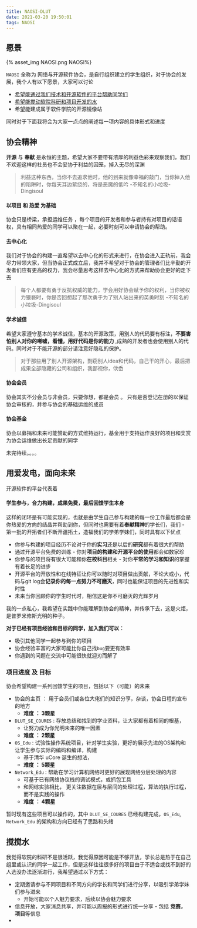 ```yaml
---
title: NAOSI-DLUT
date: 2021-03-20 19:50:01
tags: NAOSI
---
```


## 愿景

{% asset_img NAOSI.png NAOSI%}

`NAOSI` 全称为 网络与开源软件协会，是自行组织建立的学生组织，对于协会的发展，我个人有以下愿景，大家可以讨论

* [希望能通过我们技术和开源软件的平台帮助同学们](#1)
* [希望能搅动软院科研和项目开发的水](#2)
* 希望能建成属于软件学院的开源镜像站

同时对于下面我将会为大家一点点的阐述每一项内容的具体形式和进度

## 协会精神

**开源** 与 **奉献** 是永恒的主题，希望大家不要带有浓厚的利益色彩来观察我们，我们不欢迎这样的社员也不会妥协于利益的囚笼，掉入无尽的深渊

> 利益这种东西，当你不去追求他时，他的到来就像幸福的敲门，当你掉入他的陷阱时，你每天耳边萦绕的，将是恶魔的低吟  																																							-不知名的小垃圾-Dingisoul

#### 以项目 和 热爱 为基础

协会只是桥梁，承担运维任务 ，每个项目的开发者和参与者持有对项目的话语权，具有相同热爱的同学可以聚在一起，必要时刻可以申请协会的帮助。

#### 去中心化

我们对于协会的构建一直希望以去中心化的形式来进行，在协会进入正轨前，我会尽力带领大家，但当协会正式成立后，我并不希望对于协会的管理者们比辛勤的开发者们应有更高的权力，我会尽量思考这样去中心化的方式来帮助协会更好的走下去

> 每个人都要有勇于反抗权威的能力，学会用好协会赋予你的权利，当你被权力猥亵时，你是否回想起了那次勇于为了别人站出来的英勇时刻																																						 -不知名的小垃圾-Dingisoul

#### 学术诚信

希望大家遵守基本的学术诚信，基本的开源政策，用别人的代码要有标注，**不要害怕别人对你的唏嘘，看懂，用好代码是你的能力** ,成熟的开发者也会使用别人的代码。同时对于不能开源的部分请注意好隐私的保护。

> 对于那些用了别人开源架构，剽窃别人idea和代码，自己干的开心，最后把成果全部隐藏的公司和组织，我鄙视你，佽岙

#### 协会会员

协会其实不分会员与非会员，只要你想，都是会员 。 只有是否登记在册的以保证协会审核的，并参与协会的基础运维的成员

#### 协会基金

协会以募捐和未来可能赞助的方式维持运行，基金用于支持运作良好的项目和奖赏为协会运维做出长足贡献的同学

未完待续。。。。

<span id="1"></span>

## 用爱发电，面向未来

开源软件的平台代表着

#### 学生参与，合力构建，成果免费，最后回馈学生本身

这样的闭环是有可能实现的，也就是由学生自己参与构建的每一份工作最后都会是你热爱的方向的结晶并帮助到你，但同时也需要有着**奉献精神**的学长们，我们 - 第一批的开拓者们不断开疆拓土，造福我们的学弟学妹们，同时具有以下优点

* 你参与构建的项目经历不论对于你的**实习**还是以后的**研究**都有着很大的帮助
* 通过开源平台免费的训练 - 你对**项目的构建和开源平台的使用**都会如数家珍
* 你参与的项目将有很大可能和你**在校科目**相关 - 对你**平常的学习和知识**的掌握有着长足的进步
* 开源平台的开放性和在线特征让你可以随时对项目做出贡献，不论大或小，代码与git log会**记录你的每一点努力不可磨灭**，同时也能保证项目的先进性和实时性
* 未来当你回顾你的学生时代时，相信这是你不可磨灭的光辉岁月

我的一点私心，我希望在实践中你能理解到协会的精神，并传承下去，这是火炬，是普罗米修斯光明的种子。

**对于已经有项目经验和目标的同学，加入我们可以：**

* 吸引其他同学一起参与到你的项目
* 协会经验丰富的大家可能比你自己找`bug`要更有效率
* 你遇到的问题在交流中可能很快就迎刃而解了

### 项目进度 及 目标

协会希望构建一系列回馈学生的项目，包括以下（可能）的未来

* 协会的主页 ： 用于会员们或各位大佬们的知识分享，杂谈，协会日程的宣布的地方
  * **难度 ： 3颗星**
* `DLUT_SE_COURES` : 存放总结和找到的学业资料，让大家都有着相同的根基，
  * 让努力成为你光明未来的唯一因素     
  * **难度 ： 2颗星**
* `OS_Edu` : 试验性操作系统项目，针对学生实验，更好的展示先进的OS架构和让学生参与实际的编码和编译，构建
  * 基于清华 uCore 诞生的想法，
  * **难度 ： 5颗星**
* `Network_Edu` : 帮助在学习计算机网络时更好的展现网络分层处理的内容
  * 可基于已有网络协议栈的调试模式，或抓包工具
  * 和网综实验相比， 更关注数据在层与层间的处理过程，算法的执行过程，而不是实践的操作
  * **难度 ： 4颗星**

暂时现有这些项目可以操作的，其中 `DLUT_SE_COURES` 已经构建完成，`OS_Edu`, `Network_Edu` 的架构和方向已经有了思路和头绪

<span id="2"> </span>

## 搅搅水

我觉得软院的科研不是很活跃，我觉得原因可能是不够开放，学长总是热于在自己组里或认识的同学一起工作，但是这样往往很多好的项目由于不适合或找不到好的人选没办法逐渐进行，我希望通过以下方式：

* 定期邀请参与不同项目和不同方向的学长和同学们进行分享，以吸引学弟学妹们参与进来
  * 开始可能以个人魅力要求，后续以协会魅力要求
* 信息开放，大家消息共享，并可能以周报的形式进行统一分享 - 包括 **竞赛，项目**等信息
* 

